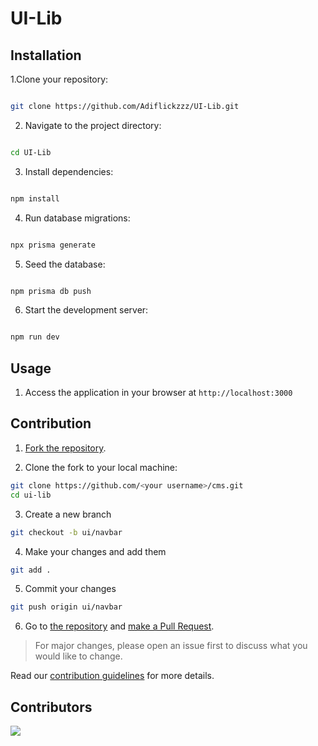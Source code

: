 <h1>UI-Lib</h1>

## Installation

1.Clone your repository:

```bash

git clone https://github.com/Adiflickzzz/UI-Lib.git

```

2. Navigate to the project directory:

```bash

cd UI-Lib

```

3. Install dependencies:

```bash

npm install

```

4. Run database migrations:

```bash

npx prisma generate

```

5. Seed the database:

```bash

npm prisma db push

```

6. Start the development server:

```bash

npm run dev

```

## Usage

1. Access the application in your browser at `http://localhost:3000`

## Contribution

1. [Fork the repository](https://docs.github.com/en/free-pro-team@latest/github/getting-started-with-github/fork-a-repo).

2. Clone the fork to your local machine:

```bash
git clone https://github.com/<your username>/cms.git
cd ui-lib
```

3. Create a new branch

```bash
git checkout -b ui/navbar
```

4. Make your changes and add them

```bash
git add .
```

5. Commit your changes 

```bash
git push origin ui/navbar
```

6. Go to [the repository](https://github.com/Adiflickzzz/UI-Lib) and [make a Pull Request](https://docs.github.com/en/free-pro-team@latest/github/collaborating-with-issues-and-pull-requests/creating-a-pull-request).

> For major changes, please open an issue first to discuss what you would like to change.

Read our [contribution guidelines](./CONTRIBUTING.md) for more details.

## Contributors

<a href="https://github.com/AdiFlickzzz/ui-lib/graphs/contributors">
  <img src="https://contrib.rocks/image?repo=AdiFlickzzz/ui-lib" />
</a>
